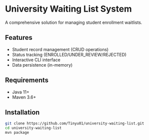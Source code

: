 # University Waiting List System

A comprehensive solution for managing student enrollment waitlists.

## Features
- Student record management (CRUD operations)
- Status tracking (ENROLLED/UNDER_REVIEW/REJECTED)
- Interactive CLI interface
- Data persistence (in-memory)

## Requirements
- Java 11+
- Maven 3.6+

## Installation
```bash
git clone https://github.com/Tinyu01/university-waiting-list.git
cd university-waiting-list
mvn package
